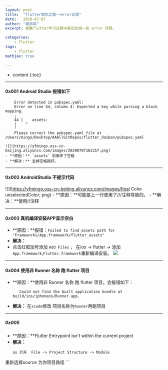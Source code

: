 ```yaml
---
layout: post
title:  "flutter填坑之路——error记录"
date:   2020-07-07
author: "袁凤鸣"
excerpt: 收集flutter学习过程中遇见的填一些 error 场景。

categories: 
    - flutter
tags: 
    - flutter
mathjax: true

---
```

* content
{:toc}
---




#### 0x001 Android Studio 报错如下

        Error detected in pubspec.yaml:
        Error on line 44, column 4: Expected a key while parsing a block mapping.
        ╷
        44 │    assets:
        │    ^
        ╵
        Please correct the pubspec.yaml file at /Users/mingo/Desktop/AAAllGitRepos/flutter_douban/pubspec.yaml

    ![](https://yfmingo.oss-cn-beijing.aliyuncs.com/images/20200707162257.png)
    - **原因：** `assets` 前面多了空格
    - **解决：** 去掉空格就好。

-----


#### 0x002 AndroidStudio 不提示代码

![](https://yfmingo.oss-cn-beijing.aliyuncs.com/images/final Color unselectedColor;.png)
    - **原因：**可能是上一行使用了///注释导致的。
    -  **解决：**使用//注释

------
#### 0x003 真机编译安装APP显示空白

- **原因：**报错：`Failed to find assets path for "Frameworks/App.framework/flutter_assets"`
-  **解决：**
  -  点击红框加号添加 `Add Files` ， 在ios -> flutter -> 添加`App.framework`,`Flutter.framework`重新编译安装。
     ![](https://tva1.sinaimg.cn/middle/007S8ZIlgy1ggsx2sumbdj319o0se7af.jpg)
   
--------------
#### 0x004 使用非 Runner 名称 跑 flutter 项目

- **原因：**使用非 Runner 名称 跑 flutter 项目。会报错如下：

         Could not find the built application bundle at build/ios/iphoneos/Runner.app.
- **解决：** 在`xcode`修改 项目名称为`Runner`再跑项目

--------

##### 0x005

- **原因：**Flutter Entrypoint isn't within the current project
- **解决：**
    ```
    as 打开  File -> Project Structure -> Module
重新选择source 为你项目路径
    ```